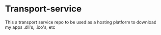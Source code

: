 # Transport-service
This a transport service repo to be used as a hosting platform to download my apps .dll's, .ico's, etc
